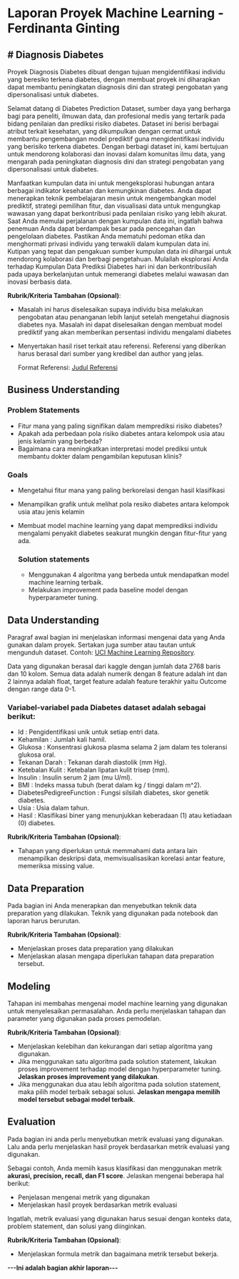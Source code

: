 # Laporan Proyek Machine Learning - Ferdinanta Ginting

## # Diagnosis Diabetes

Proyek Diagnosis Diabetes dibuat dengan tujuan mengidentifikasi individu yang beresiko terkena diabetes, dengan membuat proyek ini diharapkan dapat membantu peningkatan diagnosis dini dan strategi pengobatan yang dipersonalisasi untuk diabetes.

Selamat datang di Diabetes Prediction Dataset, sumber daya yang berharga bagi para peneliti, ilmuwan data, dan profesional medis yang tertarik pada bidang penilaian dan prediksi risiko diabetes. Dataset ini berisi berbagai atribut terkait kesehatan, yang dikumpulkan dengan cermat untuk membantu pengembangan model prediktif guna mengidentifikasi individu yang berisiko terkena diabetes. Dengan berbagi dataset ini, kami bertujuan untuk mendorong kolaborasi dan inovasi dalam komunitas ilmu data, yang mengarah pada peningkatan diagnosis dini dan strategi pengobatan yang dipersonalisasi untuk diabetes.


Manfaatkan kumpulan data ini untuk mengeksplorasi hubungan antara berbagai indikator kesehatan dan kemungkinan diabetes. Anda dapat menerapkan teknik pembelajaran mesin untuk mengembangkan model prediktif, strategi pemilihan fitur, dan visualisasi data untuk mengungkap wawasan yang dapat berkontribusi pada penilaian risiko yang lebih akurat. Saat Anda memulai perjalanan dengan kumpulan data ini, ingatlah bahwa penemuan Anda dapat berdampak besar pada pencegahan dan pengelolaan diabetes.
Pastikan Anda mematuhi pedoman etika dan menghormati privasi individu yang terwakili dalam kumpulan data ini. Kutipan yang tepat dan pengakuan sumber kumpulan data ini dihargai untuk mendorong kolaborasi dan berbagi pengetahuan.
Mulailah eksplorasi Anda terhadap Kumpulan Data Prediksi Diabetes hari ini dan berkontribusilah pada upaya berkelanjutan untuk memerangi diabetes melalui wawasan dan inovasi berbasis data.

**Rubrik/Kriteria Tambahan (Opsional)**:
- Masalah ini harus diselesaikan supaya individu bisa melakukan pengobatan atau penanganan lebih lanjut setelah mengetahui diagnosis diabetes nya. Masalah ini dapat diselesaikan dengan membuat model prediktif yang akan memberikan persentasi individu mengalami diabetes 
- Menyertakan hasil riset terkait atau referensi. Referensi yang diberikan harus berasal dari sumber yang kredibel dan author yang jelas.
  
  Format Referensi: [Judul Referensi](https://scholar.google.com/) 

## Business Understanding

### Problem Statements

- Fitur mana yang paling signifikan dalam memprediksi risiko diabetes? 
- Apakah ada perbedaan pola risiko diabetes antara kelompok usia atau jenis kelamin yang berbeda?
- Bagaimana cara meningkatkan interpretasi model prediksi untuk membantu dokter dalam pengambilan keputusan klinis? 

### Goals

- Mengetahui fitur mana yang paling berkorelasi dengan hasil klasifikasi
- Menampilkan grafik untuk melihat pola resiko diabetes antara kelompok usia atau jenis kelamin
- Membuat model machine learning yang dapat memprediksi individu mengalami penyakit diabetes seakurat mungkin dengan fitur-fitur yang ada.

    ### Solution statements
    - Menggunakan 4 algoritma yang berbeda untuk mendapatkan model machine learning terbaik.
    - Melakukan improvement pada baseline model dengan hyperparameter tuning.

## Data Understanding
Paragraf awal bagian ini menjelaskan informasi mengenai data yang Anda gunakan dalam proyek. Sertakan juga sumber atau tautan untuk mengunduh dataset. Contoh: [UCI Machine Learning Repository](https://archive.ics.uci.edu/ml/datasets/Restaurant+%26+consumer+data).

Data yang digunakan berasal dari kaggle dengan jumlah data 2768 baris dan 10 kolom. Semua data adalah numerik dengan 8 feature adalah int dan 2 lainnya adalah float, target feature adalah feature terakhir yaitu Outcome dengan range data 0-1. 

### Variabel-variabel pada Diabetes dataset adalah sebagai berikut:

- Id : Pengidentifikasi unik untuk setiap entri data.
- Kehamilan : Jumlah kali hamil.
- Glukosa : Konsentrasi glukosa plasma selama 2 jam dalam tes toleransi glukosa oral.
- Tekanan Darah : Tekanan darah diastolik (mm Hg).
- Ketebalan Kulit : Ketebalan lipatan kulit trisep (mm).
- Insulin : Insulin serum 2 jam (mu U/ml).
- BMI : Indeks massa tubuh (berat dalam kg / tinggi dalam m^2).
- DiabetesPedigreeFunction : Fungsi silsilah diabetes, skor genetik diabetes.
- Usia : Usia dalam tahun.
- Hasil : Klasifikasi biner yang menunjukkan keberadaan (1) atau ketiadaan (0) diabetes.

**Rubrik/Kriteria Tambahan (Opsional)**:
- Tahapan yang diperlukan untuk memmahami data antara lain menampilkan deskripsi data, memvisualisasikan korelasi antar feature, memeriksa missing value. 

## Data Preparation
Pada bagian ini Anda menerapkan dan menyebutkan teknik data preparation yang dilakukan. Teknik yang digunakan pada notebook dan laporan harus berurutan.

**Rubrik/Kriteria Tambahan (Opsional)**: 
- Menjelaskan proses data preparation yang dilakukan
- Menjelaskan alasan mengapa diperlukan tahapan data preparation tersebut.

## Modeling
Tahapan ini membahas mengenai model machine learning yang digunakan untuk menyelesaikan permasalahan. Anda perlu menjelaskan tahapan dan parameter yang digunakan pada proses pemodelan.

**Rubrik/Kriteria Tambahan (Opsional)**: 
- Menjelaskan kelebihan dan kekurangan dari setiap algoritma yang digunakan.
- Jika menggunakan satu algoritma pada solution statement, lakukan proses improvement terhadap model dengan hyperparameter tuning. **Jelaskan proses improvement yang dilakukan**.
- Jika menggunakan dua atau lebih algoritma pada solution statement, maka pilih model terbaik sebagai solusi. **Jelaskan mengapa memilih model tersebut sebagai model terbaik**.

## Evaluation
Pada bagian ini anda perlu menyebutkan metrik evaluasi yang digunakan. Lalu anda perlu menjelaskan hasil proyek berdasarkan metrik evaluasi yang digunakan.

Sebagai contoh, Anda memiih kasus klasifikasi dan menggunakan metrik **akurasi, precision, recall, dan F1 score**. Jelaskan mengenai beberapa hal berikut:
- Penjelasan mengenai metrik yang digunakan
- Menjelaskan hasil proyek berdasarkan metrik evaluasi

Ingatlah, metrik evaluasi yang digunakan harus sesuai dengan konteks data, problem statement, dan solusi yang diinginkan.

**Rubrik/Kriteria Tambahan (Opsional)**: 
- Menjelaskan formula metrik dan bagaimana metrik tersebut bekerja.

**---Ini adalah bagian akhir laporan---**
